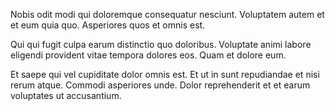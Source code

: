 Nobis odit modi qui doloremque consequatur nesciunt. Voluptatem autem et et eum quia quo. Asperiores quos et omnis est.
 Qui qui fugit culpa earum distinctio quo doloribus. Voluptate animi labore eligendi provident vitae tempora dolores eos. Quam et dolore eum.
 Et saepe qui vel cupiditate dolor omnis est. Et ut in sunt repudiandae et nisi rerum atque. Commodi asperiores unde. Dolor reprehenderit et et earum voluptates ut accusantium.